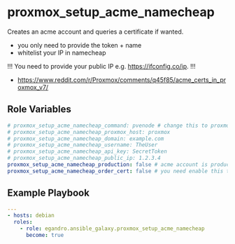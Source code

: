 proxmox_setup_acme_namecheap
=========

Creates an acme account and queries a certificate if wanted.

- you only need to provide the token + name
- whitelist your IP in namecheap


!!! You need to provide your public IP e.g. https://ifconfig.co/ip. !!!

- <https://www.reddit.com/r/Proxmox/comments/q45f85/acme_certs_in_proxmox_v7/>

Role Variables
--------------

```yml
# proxmox_setup_acme_namecheap_command: pvenode # change this to proxmox-backup-manager ob pbs
# proxmox_setup_acme_namecheap_proxmox_host: proxmox
# proxmox_setup_acme_namecheap_domain: example.com
# proxmox_setup_acme_namecheap_username: TheUser
# proxmox_setup_acme_namecheap_api_key: SecretToken
# proxmox_setup_acme_namecheap_public_ip: 1.2.3.4
proxmox_setup_acme_namecheap_production: false # acme account is production - use "false" to use the lets encrypt staging account
proxmox_setup_acme_namecheap_order_cert: false # you need enable this to place the order (careful or lets encrypt might block you 1 week)
```

Example Playbook
----------------

```yml
---
- hosts: debian
  roles:
    - role: egandro.ansible_galaxy.proxmox_setup_acme_namecheap
      become: true
```
